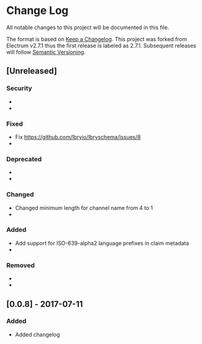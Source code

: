 # Change Log
All notable changes to this project will be documented in this file.

The format is based on [Keep a Changelog](http://keepachangelog.com/).
This project was forked from Electrum v2.7.1 thus the first release is
labeled as 2.7.1. Subsequent releases will follow
[Semantic Versioning](http://semver.org/).

## [Unreleased]
### Security
  *
  *

### Fixed
  * Fix https://github.com/lbryio/lbryschema/issues/8
  *

### Deprecated
  *
  *

### Changed
  * Changed minimum length for channel name from 4 to 1
  *

### Added
  * Add support for ISO-639-alpha2 language prefixes in claim metadata
  *

### Removed
  *
  *


## [0.0.8] - 2017-07-11
### Added
 * Added changelog


